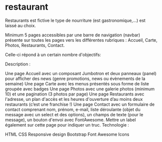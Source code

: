 # restaurant
Restaurants est fictive  le type de nourriture (est gastronomique,...) est laissé au choix.

Minimum 5 pages accessibles par une barre de navigation (navbar) présente sur toutes les pages vers les différentes rubriques : Accueil, Carte, Photos, Restaurants, Contact.

Celle-ci répond à un certain nombre d'objectifs:

Description :

Une page Accueil avec un composant Jumbotron et deux panneaux (panel) pour afficher des news (genre promotions, news ou évènements de la semaine)
Une page Carte avec les menus présentés sous forme de liste groupée avec badges
Une page Photos avec une galerie photos (minimum 10) et une pagination (3 photos par page)
Une page Restaurants avec l'adresse, un plan d'accès et les heures d'ouverture d’au moins deux restaurants (c’est une franchise !)
Une page Contact avec un formulaire de contact comprenant nom, prénom, e-mail, liste déroulante (objet du message avec un select et des options), un champs de texte (pour le message), un bouton d'envoi avec FontAwesome. Mettre un label également sur cette page pour indiquer un truc.
Technologie :

HTML
CSS
Responsive design
Bootstrap
Font Awesome Icons

